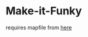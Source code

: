 # Make-it-Funky

requires mapfile from [here](https://osu.ppy.sh/beatmapsets/2085716#mania/4369361)
